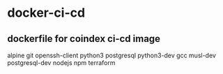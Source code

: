 # docker-ci-cd

## dockerfile for coindex ci-cd image

alpine
git
openssh-client
python3
postgresql
python3-dev gcc musl-dev postgresql-dev
nodejs
npm
terraform